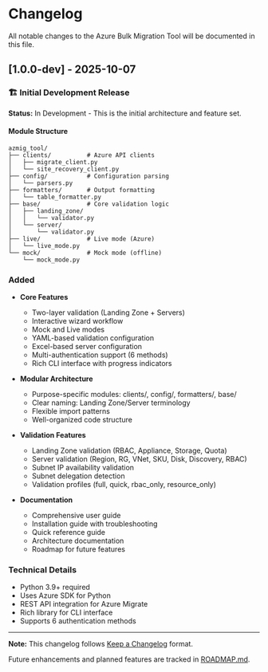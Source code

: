 # Changelog

All notable changes to the Azure Bulk Migration Tool will be documented in this file.

## [1.0.0-dev] - 2025-10-07

### 🏗️ Initial Development Release

**Status:** In Development - This is the initial architecture and feature set.

#### Module Structure

```
azmig_tool/
├── clients/          # Azure API clients
│   ├── migrate_client.py
│   └── site_recovery_client.py
├── config/           # Configuration parsing
│   └── parsers.py
├── formatters/       # Output formatting
│   └── table_formatter.py
├── base/             # Core validation logic
│   ├── landing_zone/
│   │   └── validator.py
│   └── server/
│       └── validator.py
├── live/             # Live mode (Azure)
│   └── live_mode.py
└── mock/             # Mock mode (offline)
    └── mock_mode.py
```

### Added

- **Core Features**
  - Two-layer validation (Landing Zone + Servers)
  - Interactive wizard workflow
  - Mock and Live modes
  - YAML-based validation configuration
  - Excel-based server configuration
  - Multi-authentication support (6 methods)
  - Rich CLI interface with progress indicators
  
- **Modular Architecture**
  - Purpose-specific modules: clients/, config/, formatters/, base/
  - Clear naming: Landing Zone/Server terminology
  - Flexible import patterns
  - Well-organized code structure

- **Validation Features**
  - Landing Zone validation (RBAC, Appliance, Storage, Quota)
  - Server validation (Region, RG, VNet, SKU, Disk, Discovery, RBAC)
  - Subnet IP availability validation
  - Subnet delegation detection
  - Validation profiles (full, quick, rbac_only, resource_only)

- **Documentation**
  - Comprehensive user guide
  - Installation guide with troubleshooting
  - Quick reference guide
  - Architecture documentation
  - Roadmap for future features

### Technical Details

- Python 3.9+ required
- Uses Azure SDK for Python
- REST API integration for Azure Migrate
- Rich library for CLI interface
- Supports 6 authentication methods

---

**Note:** This changelog follows [Keep a Changelog](https://keepachangelog.com/) format.

Future enhancements and planned features are tracked in [ROADMAP.md](docs/ROADMAP.md).
